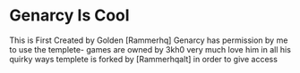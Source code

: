 # Genarcy Is Cool

This is First Created by Golden [Rammerhq] 
Genarcy has permission by me to use the templete- games are owned by 3kh0 very much love him in all his quirky ways
templete is forked by [Rammerhqalt] in order to give access
